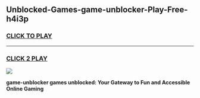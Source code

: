
## Unblocked-Games-game-unblocker-Play-Free-h4i3p
<h3>
<a href="https://premium76.site?title=game-unblocker&ref=21A">CLICK TO PLAY</a></h3>
<hr>

<h3>
<a href="https://premium76.site?title=game-unblocker&ref=21A">CLICK 2 PLAY</a>
  
</h3>

<a href="https://premium76.site?title=game-unblocker&ref=21A"><img src="https://clearcache.store/games.png"></a>


**game-unblocker games unblocked: Your Gateway to Fun and Accessible Online Gaming**
